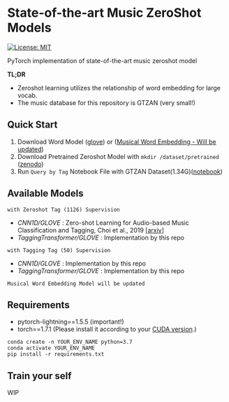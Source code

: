 # State-of-the-art Music ZeroShot Models
[![License: MIT](https://img.shields.io/badge/License-MIT-yellow.svg)](https://opensource.org/licenses/MIT)

PyTorch implementation of state-of-the-art music zeroshot model

**TL;DR**
- Zeroshot learning utilizes the relationship of word embedding for large vocab.
- The music database for this repository is GTZAN (very small!)

## Quick Start
1. Download Word Model ([glove](https://nlp.stanford.edu/data/glove.42B.300d.zip)) or ([Musical Word Embedding - Will be updated](#))
2. Download Pretrained Zeroshot Model with `mkdir /dataset/pretrained` ([zenodo](https://zenodo.org/record/6395456))
3. Run `Query by Tag` Notebook File with GTZAN Dataset(1.34G)([notebook](https://github.com/SeungHeonDoh/music_zeroshot_models/blob/master/notebook/Query_by_Tag.ipynb))

## Available Models

`with Zeroshot Tag (1126) Supervision`

- *CNN1D/GLOVE* : Zero-shot Learning for Audio-based Music Classification and Tagging, Choi et al., 2019 [[arxiv](https://arxiv.org/abs/1907.02670)]
- *TaggingTransformer/GLOVE* : Implementation by this repo

`with Tagging Tag (50) Supervision`

- *CNN1D/GLOVE* : Implementation by this repo
- *TaggingTransformer/GLOVE* : Implementation by this repo

```
Musical Word Embedding Model will be updated
```

## Requirements
- pytorch-lightning==1.5.5 (important!)
- torch==1.7.1 (Please install it according to your [CUDA version](https://pytorch.org/get-started/previous-versions/#linux-and-windows-4).)
```
conda create -n YOUR_ENV_NAME python=3.7
conda activate YOUR_ENV_NAME
pip install -r requirements.txt
```

## Train your self
WIP
